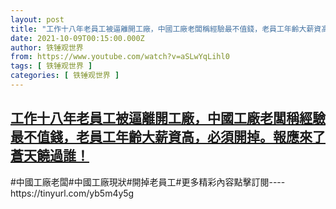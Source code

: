```yaml
---
layout: post
title: "工作十八年老員工被逼離開工廠，中國工廠老闆稱經驗最不值錢，老員工年齡大薪資高，必須開掉。報應來了蒼天饒過誰！"
date: 2021-10-09T00:15:00.000Z
author: 铁锤观世界
from: https://www.youtube.com/watch?v=aSLwYqLihl0
tags: [ 铁锤观世界 ]
categories: [ 铁锤观世界 ]
---
```

<!--1633738500000-->
[工作十八年老員工被逼離開工廠，中國工廠老闆稱經驗最不值錢，老員工年齡大薪資高，必須開掉。報應來了蒼天饒過誰！](https://www.youtube.com/watch?v=aSLwYqLihl0)
------

<div>
#中國工廠老闆#中國工廠現狀#開掉老員工#更多精彩內容點擊訂閱----https://tinyurl.com/yb5m4y5g
</div>
